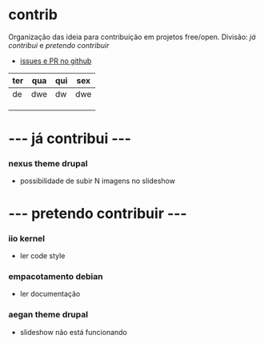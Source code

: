 # contrib
Organização das ideia para contribuição em projetos free/open. 
Divisão: *já contribui* e *pretendo contribuir*

 - [issues e PR no github](https://github.com/issues?utf8=%E2%9C%93&q=is%3Aopen+archived%3Afalse+involves%3Athiagogomesverissimo+)
 
| ter|qua   | qui  |sex   |
|---|---|---|---|
|   de|  dwe |dw   | dwe  |
|   |   |   |   |
|   |   |   |   |
|   |   |   |   |



# --- já contribui ---

### nexus theme drupal
 - possibilidade de subir N imagens no slideshow
 
# --- pretendo contribuir ---

### iio kernel 
 - ler code style

### empacotamento debian
 - ler documentação
 
 ### aegan theme drupal
 - slideshow não está funcionando

